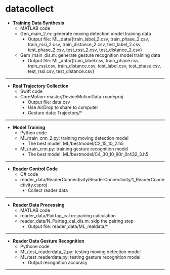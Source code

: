 # datacollect

* **Training Data Synthesis**
    * MATLAB code
    * Gen_main_2.m: generate moving detection model training data
	    * Output file: ML_data/{train_label_2.csv, train_phase_2.csv, train_rssi_2.csv, train_distance_2.csv, test_label_2.csv, test_phase_2.csv, test_rssi_2.csv, test_distance_2.csv}
    * Gem_main_dis.m: generate gesture recognition model training data
        * Output file: ML_data/{train_label.csv, train_phase.csv, train_rssi.csv, train_distance.csv, test_label.csv, test_phase.csv, test_rssi.csv, test_distance.csv}

---
* **Real Trajectory Collection**
    * Swift code
    * CoreMotion-master/DeviceMotionData.xcodeproj
	    * Output file: data.csv
  	    * Use AirDrop to share to computer
	    * Gesture data: Trajectory/*

---
* **Model Training**
    * Python code
    * ML/train_cnn_2.py: training moving detection model
	    * The best model: ML/bestmodel/C2_15_10_2.h5
    * ML/train_cnn.py: training gesture recognition model
	    * The best model: ML/bestmodel/C4_30_10_90r_0r432_3.h5

---
* **Reader Control Code**
    * C# code
    * reader_data/ReaderConnectivity/ReaderConnectivity/1_ReaderConnectivity.csproj
	    * Collect reader data

---
* **Reader Data Processing**
    * MATLAB code
    * reader_data/Pairtag_cal.m: pairing calculation
    * reader_data/N_Pairtag_cal_dis.m: skip the pairing step
	    * Output file: reader_data/ML_realdata/*

---
* **Reader Data Gesture Recognition**
    * Pythone code
    * ML/test_readerdata_2.py: testing moving detection model
    * ML/test_readerdata.py: testing gesture recognition model
	    * Output recognition accuracy 

---
